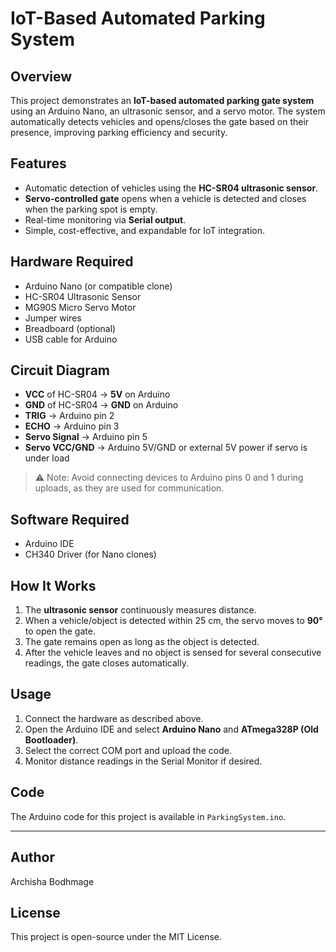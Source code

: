 # IoT-Based Automated Parking System

## Overview
This project demonstrates an **IoT-based automated parking gate system** using an Arduino Nano, an ultrasonic sensor, and a servo motor. The system automatically detects vehicles and opens/closes the gate based on their presence, improving parking efficiency and security.

## Features
- Automatic detection of vehicles using the **HC-SR04 ultrasonic sensor**.
- **Servo-controlled gate** opens when a vehicle is detected and closes when the parking spot is empty.
- Real-time monitoring via **Serial output**.
- Simple, cost-effective, and expandable for IoT integration.

## Hardware Required
- Arduino Nano (or compatible clone)
- HC-SR04 Ultrasonic Sensor
- MG90S Micro Servo Motor
- Jumper wires
- Breadboard (optional)
- USB cable for Arduino

## Circuit Diagram
- **VCC** of HC-SR04 → **5V** on Arduino  
- **GND** of HC-SR04 → **GND** on Arduino  
- **TRIG** → Arduino pin 2  
- **ECHO** → Arduino pin 3  
- **Servo Signal** → Arduino pin 5  
- **Servo VCC/GND** → Arduino 5V/GND or external 5V power if servo is under load

> ⚠ Note: Avoid connecting devices to Arduino pins 0 and 1 during uploads, as they are used for communication.

## Software Required
- Arduino IDE
- CH340 Driver (for Nano clones)

## How It Works
1. The **ultrasonic sensor** continuously measures distance.  
2. When a vehicle/object is detected within 25 cm, the servo moves to **90°** to open the gate.  
3. The gate remains open as long as the object is detected.  
4. After the vehicle leaves and no object is sensed for several consecutive readings, the gate closes automatically.

## Usage
1. Connect the hardware as described above.  
2. Open the Arduino IDE and select **Arduino Nano** and **ATmega328P (Old Bootloader)**.  
3. Select the correct COM port and upload the code.  
4. Monitor distance readings in the Serial Monitor if desired.

## Code
The Arduino code for this project is available in `ParkingSystem.ino`.

---

## Author
Archisha Bodhmage

## License
This project is open-source under the MIT License.
